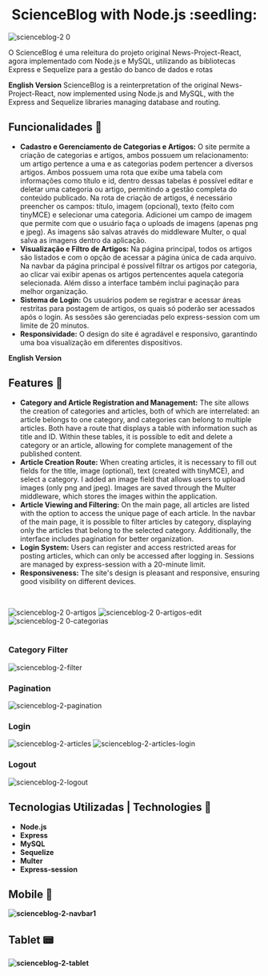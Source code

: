 <h1 align="center">ScienceBlog with Node.js :seedling:</h1>

![scienceblog-2 0](https://github.com/Isis-gsantos/ScienceBlog-Node.js/assets/142533840/ddddbcb9-ddf0-495e-b60a-9a77abf09711)

O ScienceBlog é uma releitura do projeto original News-Project-React, agora implementado com Node.js e MySQL, utilizando as bibliotecas Express e Sequelize para a gestão do banco de dados e rotas

<b>English Version</b>
ScienceBlog is a reinterpretation of the original News-Project-React, now implemented using Node.js and MySQL, with the Express and Sequelize libraries managing database and routing.

## Funcionalidades :leaves:
- <b>Cadastro e Gerenciamento de Categorias e Artigos:</b> O site permite a criação de categorias e artigos, ambos possuem um relacionamento: um artigo pertence a uma e as categorias podem pertencer a diversos artigos. Ambos possuem uma rota que exibe uma tabela com informações como título e id, dentro dessas tabelas é possível editar e deletar uma categoria ou artigo, permitindo a gestão completa do conteúdo publicado.
Na rota de criação de artigos, é necessário preencher os campos: título, imagem (opcional), texto (feito com tinyMCE) e selecionar uma categoria. Adicionei um campo de imagem que permite com que o usuário faça o uploads de imagens (apenas png e jpeg). As imagens são salvas através do middleware Multer, o qual salva as imagens dentro da aplicação.
- <b>Visualização e Filtro de Artigos:</b> Na página principal, todos os artigos são listados e com o opção de acessar a página única de cada arquivo. Na navbar da página principal é possível filtrar os artigos por categoria, ao clicar vai exibir apenas os artigos pertencentes aquela categoria selecionada. Além disso a interface também inclui paginação para melhor organização.
- <b>Sistema de Login:</b> Os usuários podem se registrar e acessar áreas restritas para postagem de artigos, os quais só poderão ser acessados após o login. As sessões são gerenciadas pelo express-session com um limite de 20 minutos.
- <b>Responsividade:</b> O design do site é agradável e responsivo, garantindo uma boa visualização em diferentes dispositivos.

<b>English Version</b>
## Features :leaves:
- <b>Category and Article Registration and Management:</b> The site allows the creation of categories and articles, both of which are interrelated: an article belongs to one category, and categories can belong to multiple articles. Both have a route that displays a table with information such as title and ID. Within these tables, it is possible to edit and delete a category or an article, allowing for complete management of the published content.
- <b>Article Creation Route:</b> When creating articles, it is necessary to fill out fields for the title, image (optional), text (created with tinyMCE), and select a category. I added an image field that allows users to upload images (only png and jpeg). Images are saved through the Multer middleware, which stores the images within the application.
- <b>Article Viewing and Filtering:</b> On the main page, all articles are listed with the option to access the unique page of each article. In the navbar of the main page, it is possible to filter articles by category, displaying only the articles that belong to the selected category. Additionally, the interface includes pagination for better organization.
- <b>Login System:</b> Users can register and access restricted areas for posting articles, which can only be accessed after logging in. Sessions are managed by express-session with a 20-minute limit.
- <b>Responsiveness:</b> The site's design is pleasant and responsive, ensuring good visibility on different devices.
<br>


![scienceblog-2 0-artigos](https://github.com/Isis-gsantos/ScienceBlog-Node.js/assets/142533840/0d37492a-c7fa-41ed-87c4-63a20ca0f787)
![scienceblog-2 0-artigos-edit](https://github.com/Isis-gsantos/ScienceBlog-Node.js/assets/142533840/89efc57c-42a0-4cd3-a650-e230c88d2387)
![scienceblog-2 0-categorias](https://github.com/Isis-gsantos/ScienceBlog-Node.js/assets/142533840/d37103b6-8553-4049-b7c3-57c66eeabc79)
<br><br>

### Category Filter
![scienceblog-2-filter](https://github.com/Isis-gsantos/ScienceBlog-Node.js/assets/142533840/4ce650ae-be37-47f9-b4d5-53a366c96945)
<br>

### Pagination
![scienceblog-2-pagination](https://github.com/Isis-gsantos/ScienceBlog-Node.js/assets/142533840/c7f7e068-9aa5-486a-9473-7d934282471e)
<br>

### Login
![scienceblog-2-articles](https://github.com/Isis-gsantos/ScienceBlog-Node.js/assets/142533840/f6194050-3999-4449-b97d-1de05d40a161)
![scienceblog-2-articles-login](https://github.com/Isis-gsantos/ScienceBlog-Node.js/assets/142533840/a79d0808-763a-4b9f-8c38-02c38b3b3491)
<br>

### Logout
![scienceblog-2-logout](https://github.com/Isis-gsantos/ScienceBlog-Node.js/assets/142533840/1ee30423-0771-4f1d-98cd-bd13197c7599)



## Tecnologias Utilizadas | Technologies :mushroom:
- <b>Node.js</b>
- <b>Express</b> 
- <b>MySQL</b> 
- <b>Sequelize</b>
- <b>Multer</b> 
- <b>Express-session

## Mobile :iphone:
![scienceblog-2-navbar1](https://github.com/Isis-gsantos/ScienceBlog-Node.js/assets/142533840/5f81ab6d-a07b-4b4b-85ed-f3ae3acc0add)

## Tablet :pager:
![scienceblog-2-tablet](https://github.com/Isis-gsantos/ScienceBlog-Node.js/assets/142533840/c34e9aeb-ebfd-4479-a200-186aeb0aa8a4)

